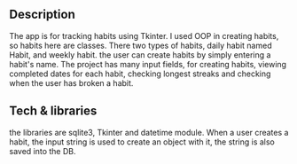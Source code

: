 ## Description
The app is for tracking habits using Tkinter. I used OOP in creating habits, so habits here are classes. There two types of habits, daily habit named Habit, and weekly habit. 
the user can create habits by simply entering a habit's name. The project has many input fields, for creating habits, viewing completed dates for each habit, checking longest streaks and checking when 
the user has broken a habit. 

## Tech & libraries 
the libraries are sqlite3, Tkinter and datetime module. When a user creates a habit, the input string is used to create an object with it, the string is also saved into the DB.
